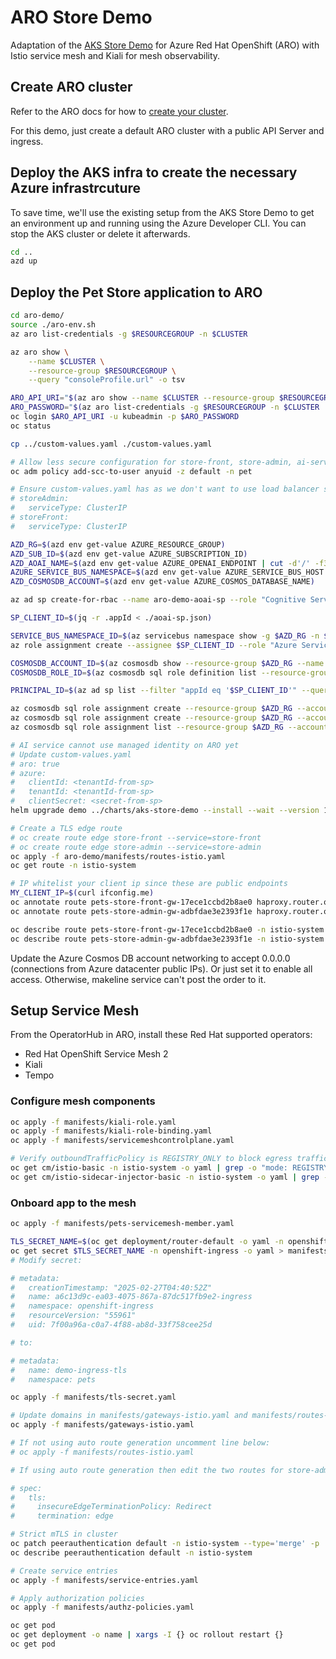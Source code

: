 # ARO Store Demo

Adaptation of the [AKS Store Demo](github.com:Azure-Samples/aks-store-demo) for Azure Red Hat OpenShift (ARO) with Istio service mesh and Kiali for mesh observability.

## Create ARO cluster

Refer to the ARO docs for how to [create your cluster](https://learn.microsoft.com/en-us/azure/openshift/create-cluster).

For this demo, just create a default ARO cluster with a public API Server and ingress.

## Deploy the AKS infra to create the necessary Azure infrastrcuture

To save time, we'll use the existing setup from the AKS Store Demo to get an environment up and running using the Azure Developer CLI.
You can stop the AKS cluster or delete it afterwards.

```sh
cd ..
azd up
```

## Deploy the Pet Store application to ARO

```sh
cd aro-demo/
source ./aro-env.sh
az aro list-credentials -g $RESOURCEGROUP -n $CLUSTER

az aro show \
    --name $CLUSTER \
    --resource-group $RESOURCEGROUP \
    --query "consoleProfile.url" -o tsv

ARO_API_URI="$(az aro show --name $CLUSTER --resource-group $RESOURCEGROUP --query "apiserverProfile.url" -o tsv)"
ARO_PASSWORD="$(az aro list-credentials -g $RESOURCEGROUP -n $CLUSTER | jq -r ".kubeadminPassword")"
oc login $ARO_API_URI -u kubeadmin -p $ARO_PASSWORD
oc status

cp ../custom-values.yaml ./custom-values.yaml

# Allow less secure configuration for store-front, store-admin, ai-service
oc adm policy add-scc-to-user anyuid -z default -n pet

# Ensure custom-values.yaml has as we don't want to use load balancer services, we'll use OpenShift Routes:
# storeAdmin:
#   serviceType: ClusterIP
# storeFront:
#   serviceType: ClusterIP

AZD_RG=$(azd env get-value AZURE_RESOURCE_GROUP)
AZD_SUB_ID=$(azd env get-value AZURE_SUBSCRIPTION_ID)
AZD_AOAI_NAME=$(azd env get-value AZURE_OPENAI_ENDPOINT | cut -d'/' -f3 | cut -d'.' -f1)
AZURE_SERVICE_BUS_NAMESPACE=$(azd env get-value AZURE_SERVICE_BUS_HOST | cut -d'/' -f3 | cut -d'.' -f1)
AZD_COSMOSDB_ACCOUNT=$(azd env get-value AZURE_COSMOS_DATABASE_NAME)

az ad sp create-for-rbac --name aro-demo-aoai-sp --role "Cognitive Services OpenAI User" --scopes /subscriptions/$AZD_SUB_ID/resourceGroups/$AZD_RG/providers/Microsoft.CognitiveServices/accounts/$AZD_AOAI_NAME > ./aoai-sp.json

SP_CLIENT_ID=$(jq -r .appId < ./aoai-sp.json)

SERVICE_BUS_NAMESPACE_ID=$(az servicebus namespace show -g $AZD_RG -n $AZURE_SERVICE_BUS_NAMESPACE --query id -o tsv)
az role assignment create --assignee $SP_CLIENT_ID --role "Azure Service Bus Data Owner" --scope $SERVICE_BUS_NAMESPACE_ID

COSMOSDB_ACCOUNT_ID=$(az cosmosdb show --resource-group $AZD_RG --name $AZD_COSMOSDB_ACCOUNT --query id -o tsv)
COSMOSDB_ROLE_ID=$(az cosmosdb sql role definition list --resource-group $AZD_RG --account-name $AZD_COSMOSDB_ACCOUNT | jq -r '.[] | select(.roleName == "Cosmos DB Built-in Data Contributor") | .id')

PRINCIPAL_ID=$(az ad sp list --filter "appId eq '$SP_CLIENT_ID'" --query "[0].id" -o tsv)

az cosmosdb sql role assignment create --resource-group $AZD_RG --account-name $AZD_COSMOSDB_ACCOUNT --role-definition-id $COSMOSDB_ROLE_ID --principal-id $PRINCIPAL_ID --scope $COSMOSDB_ACCOUNT_ID
az cosmosdb sql role assignment create --resource-group $AZD_RG --account-name $AZD_COSMOSDB_ACCOUNT --role-definition-id $COSMOSDB_ROLE_ID --principal-id $(az ad signed-in-user show --query id -o tsv) --scope $COSMOSDB_ACCOUNT_ID
az cosmosdb sql role assignment list --resource-group $AZD_RG --account-name $AZD_COSMOSDB_ACCOUNT

# AI service cannot use managed identity on ARO yet
# Update custom-values.yaml
# aro: true
# azure:
#   clientId: <tenantId-from-sp>
#   tenantId: <tenantId-from-sp>
#   clientSecret: <secret-from-sp>
helm upgrade demo ../charts/aks-store-demo --install --wait --version 1.2.0 --values ./custom-values.yaml --namespace pets --create-namespace

# Create a TLS edge route
# oc create route edge store-front --service=store-front
# oc create route edge store-admin --service=store-admin
oc apply -f aro-demo/manifests/routes-istio.yaml
oc get route -n istio-system

# IP whitelist your client ip since these are public endpoints
MY_CLIENT_IP=$(curl ifconfig.me)
oc annotate route pets-store-front-gw-17ece1ccbd2b8ae0 haproxy.router.openshift.io/ip_whitelist="${MY_CLIENT_IP}" -n istio-system
oc annotate route pets-store-admin-gw-adbfdae3e2393f1e haproxy.router.openshift.io/ip_whitelist="${MY_CLIENT_IP}" -n istio-system

oc describe route pets-store-front-gw-17ece1ccbd2b8ae0 -n istio-system
oc describe route pets-store-admin-gw-adbfdae3e2393f1e -n istio-system
```

Update the Azure Cosmos DB account networking to accept 0.0.0.0 (connections from Azure datacenter public IPs).  Or just set it to enable all access.
Otherwise, makeline service can't post the order to it.

## Setup Service Mesh

From the OperatorHub in ARO, install these Red Hat supported operators:

* Red Hat OpenShift Service Mesh 2
* Kiali
* Tempo

### Configure mesh components

```sh
oc apply -f manifests/kiali-role.yaml
oc apply -f manifests/kiali-role-binding.yaml
oc apply -f manifests/servicemeshcontrolplane.yaml

# Verify outboundTrafficPolicy is REGISTRY_ONLY to block egress traffic not listed in ServiceEntry objects
oc get cm/istio-basic -n istio-system -o yaml | grep -o "mode: REGISTRY_ONLY" | uniq
oc get cm/istio-sidecar-injector-basic -n istio-system -o yaml | grep -o "REGISTRY_ONLY" | uniq
```

### Onboard app to the mesh

```sh
oc apply -f manifests/pets-servicemesh-member.yaml

TLS_SECRET_NAME=$(oc get deployment/router-default -o yaml -n openshift-ingress -o json | jq -r .spec.template.spec.volumes[0].secret.secretName)
oc get secret $TLS_SECRET_NAME -n openshift-ingress -o yaml > manifests/tls-secret.yaml
# Modify secret:

# metadata:
#   creationTimestamp: "2025-02-27T04:40:52Z"
#   name: a6c13d9c-ea03-4075-867a-87dc517fb9e2-ingress
#   namespace: openshift-ingress
#   resourceVersion: "55961"
#   uid: 7f00a96a-c0a7-4f88-ab8d-33f758cee25d

# to:

# metadata:
#   name: demo-ingress-tls
#   namespace: pets

oc apply -f manifests/tls-secret.yaml

# Update domains in manifests/gateways-istio.yaml and manifests/routes-istio.yaml
oc apply -f manifests/gateways-istio.yaml

# If not using auto route generation uncomment line below:
# oc apply -f manifests/routes-istio.yaml

# If using auto route generation then edit the two routes for store-admin and store-front and add:

# spec:
#   tls:
#     insecureEdgeTerminationPolicy: Redirect
#     termination: edge

# Strict mTLS in cluster
oc patch peerauthentication default -n istio-system --type='merge' -p '{"spec":{"mtls":{"mode":"STRICT"}}}'
oc describe peerauthentication default -n istio-system

# Create service entries
oc apply -f manifests/service-entries.yaml

# Apply authorization policies
oc apply -f manifests/authz-policies.yaml

oc get pod
oc get deployment -o name | xargs -I {} oc rollout restart {}
oc get pod
```
